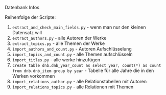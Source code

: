 Datenbank Infos

Reihenfolge der Scripte:

1. `extract_and_check_main_fields.py` - wenn man nur den kleinen Datensatz will
2. `extract_authors.py` - alle Autoren der Werke 
3. `extract_topics.py` - alle Themen der Werke 
4. `import_authors_and_count.py` - Autoren Aufschlüsselung
5. `import_topics_and_count.py` - alle Themen aufschlüsseln
6. `import_titles.py` - alle werke hinzufügen
7. `create table dnb.dnb_year_count as select year, count(*) as count from dnb.dnb_item group by year` - Tabelle für alle Jahre die in den Werken vorkommen
8. `import_relations_author.py` - alle Relationstabellen mit Autoren
9. `import_relations_topics.py` - alle Relationen mit Themen